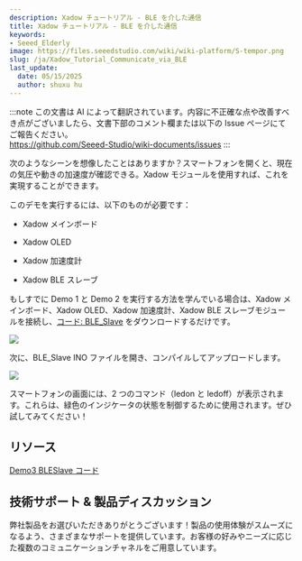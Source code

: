 ```yaml
---
description: Xadow チュートリアル - BLE を介した通信
title: Xadow チュートリアル - BLE を介した通信
keywords:
- Seeed_Elderly
image: https://files.seeedstudio.com/wiki/wiki-platform/S-tempor.png
slug: /ja/Xadow_Tutorial_Communicate_via_BLE
last_update:
  date: 05/15/2025
  author: shuxu hu
---
```

:::note
この文書は AI によって翻訳されています。内容に不正確な点や改善すべき点がございましたら、文書下部のコメント欄または以下の Issue ページにてご報告ください。  
https://github.com/Seeed-Studio/wiki-documents/issues
:::

次のようなシーンを想像したことはありますか？スマートフォンを開くと、現在の気圧や動きの加速度が確認できる。Xadow モジュールを使用すれば、これを実現することができます。

このデモを実行するには、以下のものが必要です：

*   Xadow メインボード

*   Xadow OLED

*   Xadow 加速度計

*   Xadow BLE スレーブ

もしすでに Demo 1 と Demo 2 を実行する方法を学んでいる場合は、Xadow メインボード、Xadow OLED、Xadow 加速度計、Xadow BLE スレーブモジュールを接続し、[コード: BLE_Slave](https://files.seeedstudio.com/wiki/Xadow_Tutorial_Communicate_via_BLE/res/BLE_Slave.zip) をダウンロードするだけです。

![](https://files.seeedstudio.com/wiki/Xadow_Tutorial_Communicate_via_BLE/img/BLEUsage.jpg)

次に、BLE_Slave INO ファイルを開き、コンパイルしてアップロードします。

<!-- 初めて使用する場合は、[こちら](/ja/Xadow_Main_Board#Get_Start_with_Xadow_Main_Board)を参照して Xadow ドライバをインストールしてください。また、ライブラリ [DigitalAccelerometer_ADX345](https://files.seeedstudio.com/wiki/Xadow_Tutorial_Communicate_via_BLE/res/DigitalAccelerometer_ADXL345.zip) と [sleep_FromArduino](https://files.seeedstudio.com/wiki/Xadow_Tutorial_Communicate_via_BLE/res/Sleep_FromArduino.zip) をダウンロードし、解凍後に Arduino IDE のライブラリフォルダ（..\arduino-1.0.1\libraries）に配置してください。 -->

<!-- 次に、スマートフォンの Bluetooth をオンにしてデータを観察できます。加速度計の値が変化すると、Bluetooth シリアルがリアルタイムデータを表示します。なお、スマートフォンの Bluetooth は Bluetooth 4.0（iPhone 4S 以上）である必要があり、Bluetooth シリアルツールをダウンロードする必要があります。詳細については、[Xadow BLE スレーブの使用方法](/ja/Xadow_BLE_Slave#Usage)を参照してください。 -->

![](https://files.seeedstudio.com/wiki/Xadow_Tutorial_Communicate_via_BLE/img/Phone_and_BLE_Slave_Communicate.jpg)

スマートフォンの画面には、2 つのコマンド（ledon と ledoff）が表示されます。これらは、緑色のインジケータの状態を制御するために使用されます。ぜひ試してみてください！

##  リソース

[Demo3 BLESlave コード](https://files.seeedstudio.com/wiki/Xadow_Tutorial_Communicate_via_BLE/res/BLE_Slave.zip)

## 技術サポート & 製品ディスカッション

弊社製品をお選びいただきありがとうございます！製品の使用体験がスムーズになるよう、さまざまなサポートを提供しています。お客様の好みやニーズに応じた複数のコミュニケーションチャネルをご用意しています。

<div class="button_tech_support_container">
<a href="https://forum.seeedstudio.com/" class="button_forum"></a> 
<a href="https://www.seeedstudio.com/contacts" class="button_email"></a>
</div>

<div class="button_tech_support_container">
<a href="https://discord.gg/eWkprNDMU7" class="button_discord"></a> 
<a href="https://github.com/Seeed-Studio/wiki-documents/discussions/69" class="button_discussion"></a>
</div>